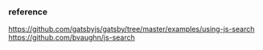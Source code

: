 ### reference
https://github.com/gatsbyjs/gatsby/tree/master/examples/using-js-search
https://github.com/bvaughn/js-search

